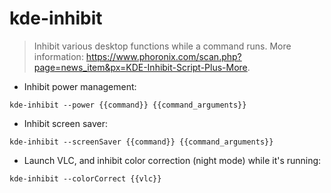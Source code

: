 # kde-inhibit

> Inhibit various desktop functions while a command runs.
> More information: <https://www.phoronix.com/scan.php?page=news_item&px=KDE-Inhibit-Script-Plus-More>.

- Inhibit power management:

`kde-inhibit --power {{command}} {{command_arguments}}`

- Inhibit screen saver:

`kde-inhibit --screenSaver {{command}} {{command_arguments}}`

- Launch VLC, and inhibit color correction (night mode) while it's running:

`kde-inhibit --colorCorrect {{vlc}}`
